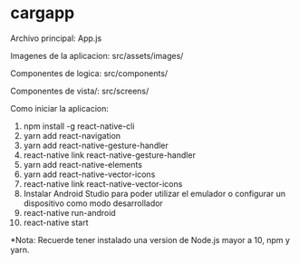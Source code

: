 # cargapp
Archivo principal:
App.js

Imagenes de la aplicacion:
src/assets/images/

Componentes de logica:
src/components/

Componentes de vista/:
src/screens/

Como iniciar la aplicacion:
1. npm install -g react-native-cli
2. yarn add react-navigation
3. yarn add react-native-gesture-handler
4. react-native link react-native-gesture-handler
5. yarn add react-native-elements
6. yarn add react-native-vector-icons
7. react-native link react-native-vector-icons
8. Instalar Android Studio para poder utilizar el emulador o configurar un dispositivo como modo desarrollador
9. react-native run-android
10. react-native start

*Nota: Recuerde tener instalado una version de Node.js mayor a 10, npm y yarn.
